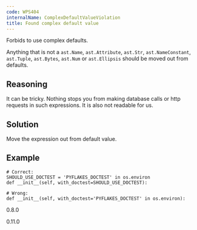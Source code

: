 ```yaml
---
code: WPS404
internalName: ComplexDefaultValueViolation
title: Found complex default value
---
```


Forbids to use complex defaults.

Anything that is not a `ast.Name`, `ast.Attribute`, `ast.Str`,
`ast.NameConstant`, `ast.Tuple`, `ast.Bytes`, `ast.Num` or
`ast.Ellipsis` should be moved out from defaults.

## Reasoning
It can be tricky. Nothing stops you from making database calls or
http requests in such expressions. It is also not readable for us.

## Solution
Move the expression out from default value.

## Example

    # Correct:
    SHOULD_USE_DOCTEST = 'PYFLAKES_DOCTEST' in os.environ
    def __init__(self, with_doctest=SHOULD_USE_DOCTEST):
    
    # Wrong:
    def __init__(self, with_doctest='PYFLAKES_DOCTEST' in os.environ):

<div class="versionadded">

0.8.0

</div>

<div class="versionchanged">

0.11.0

</div>